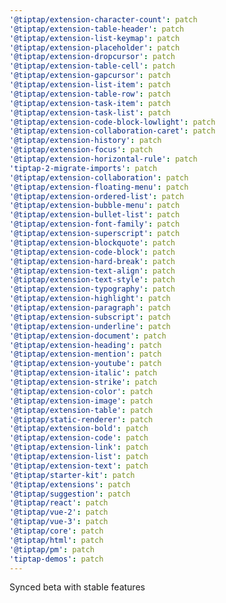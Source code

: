 ```yaml
---
'@tiptap/extension-character-count': patch
'@tiptap/extension-table-header': patch
'@tiptap/extension-list-keymap': patch
'@tiptap/extension-placeholder': patch
'@tiptap/extension-dropcursor': patch
'@tiptap/extension-table-cell': patch
'@tiptap/extension-gapcursor': patch
'@tiptap/extension-list-item': patch
'@tiptap/extension-table-row': patch
'@tiptap/extension-task-item': patch
'@tiptap/extension-task-list': patch
'@tiptap/extension-code-block-lowlight': patch
'@tiptap/extension-collaboration-caret': patch
'@tiptap/extension-history': patch
'@tiptap/extension-focus': patch
'@tiptap/extension-horizontal-rule': patch
'tiptap-2-migrate-imports': patch
'@tiptap/extension-collaboration': patch
'@tiptap/extension-floating-menu': patch
'@tiptap/extension-ordered-list': patch
'@tiptap/extension-bubble-menu': patch
'@tiptap/extension-bullet-list': patch
'@tiptap/extension-font-family': patch
'@tiptap/extension-superscript': patch
'@tiptap/extension-blockquote': patch
'@tiptap/extension-code-block': patch
'@tiptap/extension-hard-break': patch
'@tiptap/extension-text-align': patch
'@tiptap/extension-text-style': patch
'@tiptap/extension-typography': patch
'@tiptap/extension-highlight': patch
'@tiptap/extension-paragraph': patch
'@tiptap/extension-subscript': patch
'@tiptap/extension-underline': patch
'@tiptap/extension-document': patch
'@tiptap/extension-heading': patch
'@tiptap/extension-mention': patch
'@tiptap/extension-youtube': patch
'@tiptap/extension-italic': patch
'@tiptap/extension-strike': patch
'@tiptap/extension-color': patch
'@tiptap/extension-image': patch
'@tiptap/extension-table': patch
'@tiptap/static-renderer': patch
'@tiptap/extension-bold': patch
'@tiptap/extension-code': patch
'@tiptap/extension-link': patch
'@tiptap/extension-list': patch
'@tiptap/extension-text': patch
'@tiptap/starter-kit': patch
'@tiptap/extensions': patch
'@tiptap/suggestion': patch
'@tiptap/react': patch
'@tiptap/vue-2': patch
'@tiptap/vue-3': patch
'@tiptap/core': patch
'@tiptap/html': patch
'@tiptap/pm': patch
'tiptap-demos': patch
---
```


Synced beta with stable features
